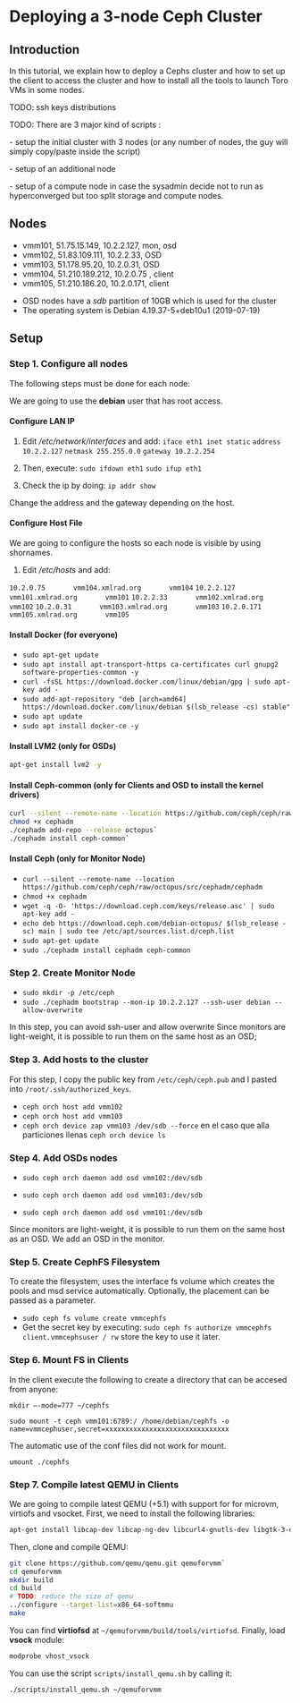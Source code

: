 # Deploying a 3-node Ceph Cluster
## Introduction
In this tutorial, we explain how to deploy a Cephs cluster and how to set up the client to access the cluster and how to install all the tools to launch Toro VMs in some nodes. 

TODO: ssh keys distributions

TODO: There are 3 major kind of scripts :

\- setup the initial cluster with 3 nodes (or any number of nodes, the guy will simply copy/paste inside the script)

\- setup of an additional node

\- setup of a compute node in case the sysadmin decide not to run as hyperconverged but too split storage and compute nodes.

## Nodes

* vmm101, 51.75.15.149, 10.2.2.127, mon, osd
* vmm102, 51.83.109.111, 10.2.2.33, OSD
* vmm103, 51.178.95.20, 10.2.0.31, OSD
* vmm104, 51.210.189.212, 10.2.0.75 , client
* vmm105, 51.210.186.20, 10.2.0.171, client

- OSD nodes have a *sdb* partition of 10GB which is used for the cluster
- The operating system is Debian 4.19.37-5+deb10u1 (2019-07-19) 

## Setup
### Step 1. Configure all nodes
The following steps must be done for each node:

We are going to use the **debian** user that has root access. 

#### Configure LAN IP
1. Edit */etc/network/interfaces* and add:
`iface eth1 inet static`
`address 10.2.2.127`
`netmask 255.255.0.0`
`gateway 10.2.2.254`
2. Then, execute:
`sudo ifdown eth1`
`sudo ifup eth1`

3. Check the ip by doing:
`ip addr show`

Change the address and the gateway depending on the host.

#### Configure Host File 
We are going to configure the hosts so each node is visible by using shornames. 
1. Edit */etc/hosts* and add:

  `10.2.0.75       vmm104.xmlrad.org       vmm104`
  `10.2.2.127      vmm101.xmlrad.org       vmm101`
  `10.2.2.33       vmm102.xmlrad.org       vmm102`
  `10.2.0.31       vmm103.xmlrad.org       vmm103`
  `10.2.0.171      vmm105.xmlrad.org       vmm105`

#### Install Docker (for everyone)
* `sudo apt-get update`
* `sudo apt install apt-transport-https ca-certificates curl gnupg2 software-properties-common -y`
* `curl -fsSL https://download.docker.com/linux/debian/gpg | sudo apt-key add -`
* `sudo add-apt-repository "deb [arch=amd64] https://download.docker.com/linux/debian $(lsb_release -cs) stable"`
* `sudo apt update`
* `sudo apt install docker-ce -y`

#### Install LVM2 (only for OSDs)
```bash
apt-get install lvm2 -y
```

#### Install  Ceph-common (only for Clients and OSD to install the kernel drivers)
```bash
curl --silent --remote-name --location https://github.com/ceph/ceph/raw/octopus/src/cephadm/cephadm
chmod +x cephadm
./cephadm add-repo --release octopus`
./cephadm install ceph-common`
```

#### Install Ceph (only for Monitor Node)
* `curl --silent --remote-name --location https://github.com/ceph/ceph/raw/octopus/src/cephadm/cephadm`
* `chmod +x cephadm`
* `wget -q -O- 'https://download.ceph.com/keys/release.asc' | sudo apt-key add -`
* `echo deb https://download.ceph.com/debian-octopus/ $(lsb_release -sc) main | sudo tee /etc/apt/sources.list.d/ceph.list`
* `sudo apt-get update`
* `sudo ./cephadm install cephadm ceph-common`

### Step 2. Create Monitor Node
* `sudo mkdir -p /etc/ceph`
* `sudo ./cephadm bootstrap --mon-ip 10.2.2.127 --ssh-user debian --allow-overwrite`

In this step, you can avoid ssh-user and allow overwrite
Since monitors are light-weight, it is possible to run them on the same host as an OSD;

### Step 3. Add hosts to the cluster
For this step, I copy the public key from `/etc/ceph/ceph.pub` and I pasted into `/root/.ssh/authorized_keys`. 

* `ceph orch host add vmm102`
* `ceph orch host add vmm103`
* `ceph orch device zap vmm103 /dev/sdb --force` en el caso que alla particiones llenas `ceph orch device ls`

 ### Step 4. Add OSDs nodes
* `sudo ceph orch daemon add osd vmm102:/dev/sdb`

* `sudo ceph orch daemon add osd vmm103:/dev/sdb`

* `sudo ceph orch daemon add osd vmm101:/dev/sdb`

Since monitors are light-weight, it is possible to run them on the same host as an OSD. We add an OSD in the monitor.

### Step 5. Create CephFS Filesystem
To create the filesystem, uses the interface fs volume which creates the pools and msd service automatically. Optionally, the placement can be passed as a parameter. 

* `sudo ceph fs volume create vmmcephfs`
* Get the secret key by executing: 
`sudo ceph fs authorize vmmcephfs client.vmmcephsuser / rw`
store the key to use it later. 

### Step 6. Mount FS in Clients
In the client execute the following to create a directory that can be accesed from anyone:

`mkdir –-mode=777 ~/cephfs`

`sudo mount -t ceph vmm101:6789:/ /home/debian/cephfs -o name=vmmcephuser,secret=xxxxxxxxxxxxxxxxxxxxxxxxxxxxxxx`

The automatic use of the conf files did not work for mount.

`umount ./cephfs`

### Step 7. Compile latest QEMU in Clients
We are going to compile  latest QEMU (+5.1)  with support for for microvm, virtiofs and vsocket. First, we need to install the following libraries:

```bash
apt-get install libcap-dev libcap-ng-dev libcurl4-gnutls-dev libgtk-3-dev libglib2.0-dev libpixman-1-dev libseccomp-dev -y
```
Then, clone and compile QEMU:
```bash
git clone https://github.com/qemu/qemu.git qemuforvmm`
cd qemuforvmm
mkdir build 
cd build
# TODO: reduce the size of qemu
../configure --target-list=x86_64-softmmu
make
```
You can find **virtiofsd** at `~/qemuforvmm/build/tools/virtiofsd`.
Finally, load **vsock** module:

```bash
modprobe vhost_vsock
```
You can use the script `scripts/install_qemu.sh` by calling it:
```bash
./scripts/install_qemu.sh ~/qemuforvmm
```